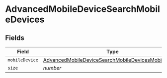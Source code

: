 # AdvancedMobileDeviceSearchMobileDevices


## Fields

| Field                                                                                                                             | Type                                                                                                                              | Required                                                                                                                          | Description                                                                                                                       | Example                                                                                                                           |
| --------------------------------------------------------------------------------------------------------------------------------- | --------------------------------------------------------------------------------------------------------------------------------- | --------------------------------------------------------------------------------------------------------------------------------- | --------------------------------------------------------------------------------------------------------------------------------- | --------------------------------------------------------------------------------------------------------------------------------- |
| `mobileDevice`                                                                                                                    | [AdvancedMobileDeviceSearchMobileDevicesMobileDevice](../../models/shared/advancedmobiledevicesearchmobiledevicesmobiledevice.md) | :heavy_minus_sign:                                                                                                                | N/A                                                                                                                               |                                                                                                                                   |
| `size`                                                                                                                            | *number*                                                                                                                          | :heavy_minus_sign:                                                                                                                | N/A                                                                                                                               | 1                                                                                                                                 |